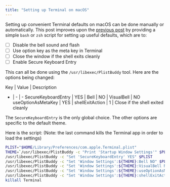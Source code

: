 ```yaml
---
title: "Setting up Terminal on macOS"
---
```


Setting up convenient Terminal defaults on macOS can be done manually or
automatically. This post improves upon the [previous post](/2019/04/14/terminal-mac)
by providing a simple `bash` or `zsh` script for setting up useful defaults,
which are to:

- [ ] Disable the bell sound and flash
- [ ] Use option key as the meta key in Terminal
- [ ] Close the window if the shell exits cleanly
- [ ] Enable Secure Keyboard Entry

This can all be done using the `/usr/libexec/PlistBuddy` tool. Here are the
options being changed:

Key | Value | Description
- | - | -
SecureKeyboardEntry | YES |
Bell | NO |
VisualBell | NO
useOptionAsMetaKey | YES |
shellExitAction | 1 | Close if the shell exited cleanly

The `SecureKeyboardEntry` is the only global choice. The other options are
specific to the default theme.

Here is the script: (Note: the last command kills the Terminal app in order to
load the settings)

``` bash
PLIST="$HOME/Library/Preferences/com.apple.Terminal.plist"
THEME=`/usr/libexec/PlistBuddy -c "Print 'Startup Window Settings'" $PLIST`
/usr/libexec/PlistBuddy -c "Set 'SecureKeyboardEntry' YES" $PLIST
/usr/libexec/PlistBuddy -c "Set 'Window Settings':${THEME}:Bell NO" $PLIST
/usr/libexec/PlistBuddy -c "Set 'Window Settings':${THEME}:VisualBell NO" $PLIST
/usr/libexec/PlistBuddy -c "Set 'Window Settings':${THEME}:useOptionAsMetaKey YES" $PLIST
/usr/libexec/PlistBuddy -c "Set 'Window Settings':${THEME}:shellExitAction 1" $PLIST
killall Terminal
```
